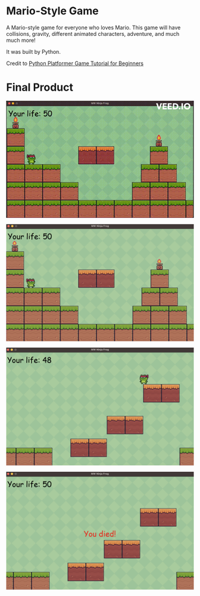 # Mario-Style Game
A Mario-style game for everyone who loves Mario. This game will have collisions, gravity, different animated characters, adventure, and much much more!

It was built by Python.

Credit to [Python Platformer Game Tutorial for Beginners](https://www.youtube.com/watch?v=6gLeplbqtqg)

# Final Product

![Screen Recoding](/screenshot/Screen_Recording.gif)

![Game starts](/screenshot/Game_Start.png)

![screenshot](/screenshot/Screenshot.png)

![Game over](/screenshot/Game_Over.png)
